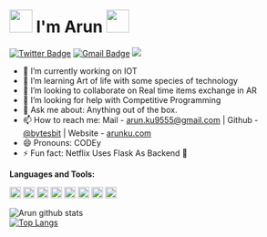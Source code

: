 # <img src="https://media.tenor.com/images/3b388fe03da271d2674faf85eb7c3fcd/tenor.gif" width=40 height=40 /> I'm Arun <img src="https://i.pinimg.com/originals/00/4b/17/004b173f6e3d6843df10114e087f30a8.gif" width="40" height="40" />


[![Twitter Badge](https://img.shields.io/badge/-@ArunKumar-1ca0f1?style=social&logo=twitter&logoColor=blue&link=https://twitter.com/ak_init)](https://twitter.com/ak_init)
[![Gmail Badge](https://img.shields.io/badge/-GMail-c14438?style=social&logo=Gmail&logoColor=red&link=mailto:arun.ku9555@gmail..com)](mailto:arun.ku9555@gmail.com)
![](https://visitor-badge.glitch.me/badge?page_id=arun.arun)

- 🔭 I’m currently working on IOT
- 🌱 I’m learning Art of life with some species of technology
- 👯 I’m looking to collaborate on Real time items exchange in AR
- 🤔 I’m looking for help with Competitive Programming
- 💬 Ask me about: Anything out of the box.
- 📫 How to reach me: Mail - arun.ku9555@gmail.com | Github - [@bytesbit](https://github.com/bytesbit/) | Website - [arunku.com](https://arunon.online)
- 😄 Pronouns: CODEy
- ⚡ Fun fact: Netflix Uses Flask As Backend 🤔


**Languages and Tools:**  

<code><img height="20" src="https://upload.wikimedia.org/wikipedia/commons/thumb/c/c3/Python-logo-notext.svg/165px-Python-logo-notext.svg.png"></code>
<code><img height="20" src="https://html5hive.org/wp-content/uploads/2014/06/js_800x800-619x619.jpg.webp"></code>
<code><img height="20" src="https://sentry.io/_assets/logos/django-f6f336cde20615169bbf4441c748188dd9903908bc6af952df3bd8f899c55a41.svg"></code>
<code><img height="20" src="https://upload.wikimedia.org/wikipedia/commons/thumb/a/a7/React-icon.svg/640px-React-icon.svg.png"></code>
<code><img height="20" src="https://sentry.io/_assets/logos/node-3424bd51a773808e4b2473878d45009ded79ac1a897b64de6fb68b8e0dd4a697.svg"></code>
<code><img height="20" src="https://www.oracle.com/a/ocom/img/obic-java-cup.svg"></code>
<code><img height="20" src="https://www.postgresql.org/media/img/about/press/elephant.png"></code>
<code><img height="20" src="https://avatars3.githubusercontent.com/u/18133"></code>


![Arun github stats](https://github-readme-stats.vercel.app/api?username=bytesbit&show_icons=true&theme=radical)<br> [![Top Langs](https://github-readme-stats.vercel.app/api/top-langs/?username=bytesbit&layout=compact)](https://github.com/anuraghazra/github-readme-stats)
